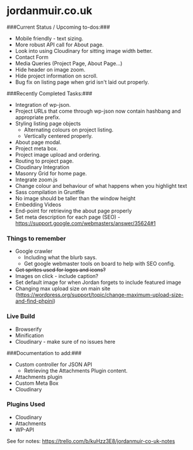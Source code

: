 # jordanmuir.co.uk #

###Current Status / Upcoming to-dos:###

* Mobile friendly - text sizing.
* More robust API call for About page.
* Look into using Cloudinary for sitting image width better.
* Contact Form
* Media Queries (Project Page, About Page...)
* Hide header on image zoom.
* Hide project information on scroll.
* Bug fix on listing page when grid isn't laid out properly.

###Recently Completed Tasks:###

* Integration of wp-json.
* Project URLs that come through wp-json now contain hashbang and appropriate prefix.
* Styling listing page objects
  * Alternating colours on project listing.
  * Vertically centered properly.
* About page modal.
* Project meta box.
* Project image upload and ordering.
* Routing to project page.
* Cloudinary Integration
* Masonry Grid for home page.
* Integrate zoom.js
* Change colour and behaviour of what happens when you highlight text
* Sass compilation in Gruntfile
* No image should be taller than the window height
* Embedding Videos
* End-point for retrieving the about page properly
* Set meta description for each page (SEO) - https://support.google.com/webmasters/answer/35624#1

### Things to remember ###
* Google crawler
    * Including what the blurb says.
    * Get google webmaster tools on board to help with SEO config.
* ~~Get sprites used for logos and icons?~~
* Images on click - include caption?
* Set default image for when Jordan forgets to include featured image
* Changing max upload size on main site (https://wordpress.org/support/topic/change-maximum-upload-size-and-find-phpini)

### Live Build ###
* Browserify
* Minification
* Cloudinary - make sure of no issues here


###Documentation to add:###

* Custom controller for JSON API
    * Retrieving the Attachments Plugin content.
* Attachments plugin
* Custom Meta Box
* Cloudinary

### Plugins Used ###
* Cloudinary
* Attachments
* WP-API

See for notes: https://trello.com/b/kuHzz3E8/jordanmuir-co-uk-notes

